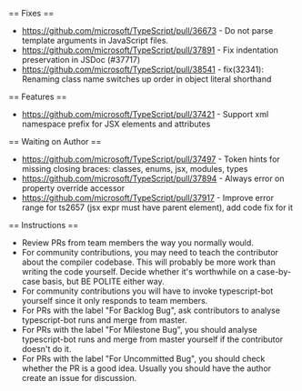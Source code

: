 == Fixes ==

* https://github.com/microsoft/TypeScript/pull/36673 - Do not parse template arguments in JavaScript files.
* https://github.com/microsoft/TypeScript/pull/37891 - Fix indentation preservation in JSDoc (#37717)
* https://github.com/microsoft/TypeScript/pull/38541 - fix(32341): Renaming class name switches up order in object literal shorthand

== Features ==

* https://github.com/microsoft/TypeScript/pull/37421 - Support xml namespace prefix for JSX elements and attributes

== Waiting on Author ==

* https://github.com/microsoft/TypeScript/pull/37497 - Token hints for missing closing braces: classes, enums, jsx, modules, types
* https://github.com/microsoft/TypeScript/pull/37894 - Always error on property override accessor
* https://github.com/microsoft/TypeScript/pull/37917 - Improve error range for ts2657 (jsx expr must have parent element), add code fix for it

== Instructions ==

* Review PRs from team members the way you normally would.
* For community contributions, you may need to teach the contributor about the compiler codebase. This will probably be more work than writing the code yourself. Decide whether it's worthwhile on a case-by-case basis, but BE POLITE either way.
* For community contributions you will have to invoke typescript-bot yourself since it only responds to team members.
* For PRs with the label "For Backlog Bug", ask contributors to analyse typescript-bot runs and merge from master.
* For PRs with the label "For Milestone Bug", you should analyse typescript-bot runs and merge from master yourself if the contributor doesn't do it.
* For PRs with the label "For Uncommitted Bug", you should check whether the PR is a good idea. Usually you should have the author create an issue for discussion.

